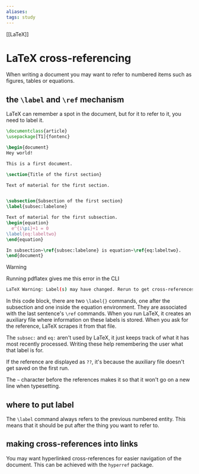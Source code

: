 ```yaml
---
aliases:
tags: study
---
```

[[LaTeX]]
# LaTeX cross-referencing

When writing a document you may want to refer to numbered items such as figures, tables or equations.

## the `\label` and `\ref` mechanism
LaTeX can remember a spot in the document, but for it to refer to it, you need to label it.

```latex
\documentclass{article}
\usepackage[T1]{fontenc}

\begin{document}
Hey world!

This is a first document.

\section{Title of the first section}

Text of material for the first section.


\subsection{Subsection of the first section}
\label{subsec:labelone}

Text of material for the first subsection.
\begin{equation}
  e^{i\pi}+1 = 0
\label{eq:labeltwo}
\end{equation}

In subsection~\ref{subsec:labelone} is equation~\ref{eq:labeltwo}.
\end{document}
```

>[!WARNING]
>Running pdflatex gives me this error in the CLI
>```bash
>LaTeX Warning: Label(s) may have changed. Rerun to get cross-references right.
>```

In this code block, there are two `\label{}` commands, one after the subsection and one inside the equation environment. They are associated with the last sentence's `\ref` commands. When you run LaTeX, it creates an auxiliary file where information on these labels is stored. When you ask for the reference, LaTeX scrapes it from that file.

The `subsec:` and `eq:` aren't used by LaTeX, it just keeps track of what it has most recently processed. Writing these help remembering the user what that label is for.

If the reference are displayed as `??`, it's because the auxiliary file doesn't get saved on the first run.

The `~` character before the references makes it so that it won't go on a new line when typesetting.

## where to put label
The `\label` command always refers to the previous numbered entity. This means that it should be put after the thing you want to refer to.

## making cross-references into links
You may want hyperlinked cross-references for easier navigation of the document. This can be achieved with the `hyperref` package.
